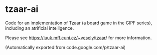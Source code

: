 # tzaar-ai

Code for an implementation of Tzaar (a board game in the GIPF series), including an atrificial intelligence.

Please see https://iuuk.mff.cuni.cz/~vesely/tzaar/ for more information.

(Automatically exported from code.google.com/p/tzaar-ai)
